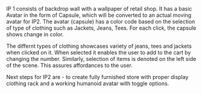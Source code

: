 IP 1 consists of backdrop wall with a wallpaper of retail shop. 
It has a basic Avatar in the form of Capsule, which will be converted to an actual moving avatar for IP2. 
The avatar (capsule) has a color code based on the selection of type of clothing such as Jackets, Jeans, Tees. For each click, the capsule shows change in color. 

The differnt types of clothing showcases variety of jeans, tees and jackets when clicked on it. 
When selected it enables the user to add to the cart by changing the number. Similarly, selection of items is denoted on the left side of the scene. This assures affordances to the user. 

Next steps for IP2 are - to create fully furnished store with proper display clothing rack and a working humanoid avatar with toggle options. 